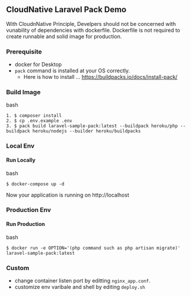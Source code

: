 ## CloudNative Laravel Pack Demo
With CloudnNative Principle, Develpers should not be concerned with vunability of dependencies with dockerfile.
Dockerfile is not required to create runnable and solid image for production.

### Prerequisite
- docker for Desktop
- `pack` command is installed at your OS correctly.
    - Here is how to install ... https://buildpacks.io/docs/install-pack/

### Build Image
bash
```
1. $ composer install
2. $ cp .env.example .env
3. $ pack build laravel-sample-pack:latest --buildpack heroku/php --buildpack heroku/nodejs --builder heroku/buildpacks
```

### Local Env
#### Run Locally
bash
```
$ docker-compose up -d
```
Now your application is running on http://localhost

### Production Env
#### Run Production
bash
```
$ docker run -e OPTION='(php command such as php artisan migrate)' laravel-sample-pack:latest
```

### Custom
- change container listen port by editting `nginx_app.conf`.
- customize env varibale and shell by editing `deploy.sh`


